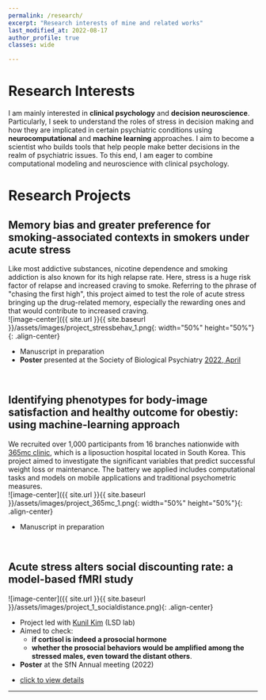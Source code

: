 ```yaml
---
permalink: /research/
excerpt: "Research interests of mine and related works"
last_modified_at: 2022-08-17
author_profile: true
classes: wide

---
```

# Research Interests
I am mainly interested in **clinical psychology** and **decision neuroscience**. Particularly, I seek to understand the roles of stress in decision making and how they are implicated in certain psychiatric conditions using **neurocomputational** and **machine learning** approaches. I aim to become a scientist who builds tools that help people make better decisions in the realm of psychiatric issues. To this end, I am eager to combine computational modeling and neuroscience with clinical psychology.

# Research Projects
## Memory bias and greater preference for smoking-associated contexts in smokers under acute stress
Like most addictive substances, nicotine dependence and smoking addiction is also known for its high relapse rate. Here, stress is a huge risk factor of relapse and increased craving to smoke. Referring to the phrase of "chasing the first high", this project aimed to test the role of acute stress bringing up the drug-related memory, especially the rewarding ones and that would contribute to increased craving.   
![image-center]({{ site.url }}{{ site.baseurl }}/assets/images/project_stressbehav_1.png{: width="50%" height="50%"}{: .align-center}  
- Manuscript in preparation 
- **Poster** presented at the Society of Biological Psychiatry [2022, April](https://www.sciencedirect.com/science/article/pii/S0006322322003328?via%3Dihub)

<br/>

## Identifying phenotypes for body-image satisfaction and healthy outcome for obestiy: using machine-learning approach  
We recruited over 1,000 participants from 16 branches nationwide with [365mc clinic](http://eng.365mc.co.kr/main/index), which is a liposuction hospital located in South Korea. This project aimed to investigate the significant variables that predict successful weight loss or maintenance. The battery we applied includes computational tasks and models on mobile applications and traditional psychometric measures.  
![image-center]({{ site.url }}{{ site.baseurl }}/assets/images/project_365mc_1.png{: width="50%" height="50%"}{: .align-center}  
- Manuscript in preparation  


<br/>

## Acute stress alters social discounting rate: a model-based fMRI study
![image-center]({{ site.url }}{{ site.baseurl }}/assets/images/project_1_socialdistance.png){: .align-center}
- Project led with [Kunil Kim](http://socialdecisionneurosciencelab.org/people) (LSD lab)  
- Aimed to check:    
    * **if cortisol is indeed a prosocial hormone**   
    * **whether the prosocial behaviors would be amplified among the stressed males, even toward the distant others**.  
- **Poster** at the SfN Annual meeting (2022)  
* [click to view details](/asset/files/project_1_socialdistance.pdf)
  
---
